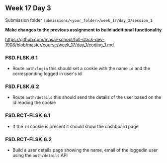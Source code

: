 ## Week 17 Day 3

Submission folder `submissions/<your_folder>/week_17/day_3/session_1`

**Make changes to the previous assignment to build additional functionality**

https://github.com/masai-school/full-stack-dev-1908/blob/master/course/week_17/day_1/coding_1.md

### FSD.FLSK.6.1
- Route `auth/login` this should set a cookie with the name `id` and the corresponding logged in user's id

### FSD.FLSK.6.2
- Route `auth/details` this should send the details of the user based on the id reading the cookie

### FSD.RCT-FLSK.6.1
- If the `id` cookie is present it should show the dashboard page

### FSD.RCT-FLSK.6.2
- Build a user details page showing the name, email of the loggedin user using the `auth/details` API 